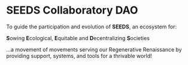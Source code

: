 # SEEDS Collaboratory DAO

To guide the participation and evolution of <strong>SEEDS</strong>, 
an ecosystem for:
<p><strong>S</strong>owing <strong>E</strong>cological, 
<strong>E</strong>quitable and <strong>D</strong>ecentralizing 
<strong>S</strong>ocieties</p>

...a movement of movements serving our Regenerative Renaissance by
providing support, systems, and tools for a thrivable world!
